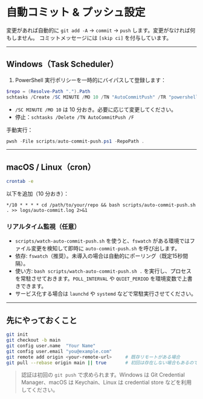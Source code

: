 # 自動コミット & プッシュ設定

変更があれば自動的に `git add -A` → `commit` → `push` します。変更がなければ何もしません。
コミットメッセージには `[skip ci]` を付与しています。

---

## Windows（Task Scheduler）

1. PowerShell 実行ポリシーを一時的にバイパスして登録します：

```powershell
$repo = (Resolve-Path ".").Path
schtasks /Create /SC MINUTE /MO 10 /TN "AutoCommitPush" /TR "powershell.exe -ExecutionPolicy Bypass -File `"$repo\scripts\auto-commit-push.ps1`" -RepoPath `"$repo`" >> `"$repo\logs\auto-commit.log`" 2>&1" /RL LIMITED /F /WD "$repo"
```

- `/SC MINUTE /MO 10` は 10 分おき。必要に応じて変更してください。
- 停止：`schtasks /Delete /TN AutoCommitPush /F`

手動実行：

```powershell
pwsh -File scripts/auto-commit-push.ps1 -RepoPath .
```

---

## macOS / Linux（cron）

```bash
crontab -e
```

以下を追加（10 分おき）：

```
*/10 * * * * cd /path/to/your/repo && bash scripts/auto-commit-push.sh . >> logs/auto-commit.log 2>&1
```

### リアルタイム監視（任意）

- `scripts/watch-auto-commit-push.sh` を使うと、`fswatch` がある環境ではファイル変更を検知して即時に `auto-commit-push.sh` を呼び出します。
- 依存: `fswatch`（推奨）。未導入の場合は自動的にポーリング（既定15秒間隔）。
- 使い方: `bash scripts/watch-auto-commit-push.sh .` を実行し、プロセスを常駐させておきます。`POLL_INTERVAL` や `QUIET_PERIOD` を環境変数で上書きできます。
- サービス化する場合は `launchd` や `systemd` などで常駐実行させてください。

---

## 先にやっておくこと

```bash
git init
git checkout -b main
git config user.name  "Your Name"
git config user.email "you@example.com"
git remote add origin <your-remote-url>     # 既存リモートがある場合
git pull --rebase origin main || true       # 初回は存在しない場合もあるので true 許容
```

> 認証は初回の `git push` で求められます。Windows は Git Credential Manager、macOS は Keychain、Linux は credential store などを利用してください。
